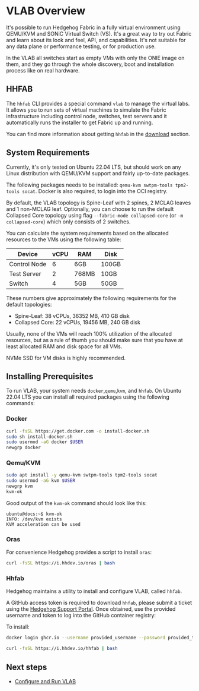 # VLAB Overview

It's possible to run Hedgehog Fabric in a fully virtual environment using QEMU/KVM and SONiC Virtual Switch (VS). It's
a great way to try out Fabric and learn about its look and feel, API, and capabilities. It's not suitable for any
data plane or performance testing, or for production use.

In the VLAB all switches start as empty VMs with only the ONIE image on them, and they go through the whole discovery,
boot and installation process like on real hardware.

## HHFAB

The `hhfab` CLI provides a special command `vlab` to manage the virtual labs. It allows you to run sets of virtual
machines to simulate the Fabric infrastructure including control node, switches, test servers and it automatically runs
the installer to get Fabric up and running.

You can find more information about getting `hhfab` in the [download](../getting-started/download.md) section.

## System Requirements

Currently, it's only tested on Ubuntu 22.04 LTS, but should work on any Linux distribution with QEMU/KVM support and fairly
up-to-date packages.

The following packages needs to be installed: `qemu-kvm swtpm-tools tpm2-tools socat`. Docker is also required, to login
into the OCI registry.

By default, the VLAB topology is Spine-Leaf with 2 spines, 2 MCLAG leaves and 1 non-MCLAG leaf. Optionally, you can
choose to run the default Collapsed Core topology using flag `--fabric-mode collapsed-core` (or `-m collapsed-core`)
which only consists of 2 switches.

You can calculate the system requirements based on the allocated resources to the VMs using the following table:

| Device | vCPU | RAM | Disk |
| --- | --- | --- | --- |
| Control Node | 6 | 6GB | 100GB |
| Test Server | 2 | 768MB | 10GB |
| Switch | 4 | 5GB | 50GB |

These numbers give approximately the following requirements for the default topologies:

* Spine-Leaf: 38 vCPUs, 36352 MB, 410 GB disk
* Collapsed Core: 22 vCPUs, 19456 MB, 240 GB disk

Usually, none of the VMs will reach 100% utilization of the allocated resources, but as a rule of thumb you should make
sure that you have at least allocated RAM and disk space for all VMs.

NVMe SSD for VM disks is highly recommended.

## Installing Prerequisites

To run VLAB, your system needs `docker`,`qemu`,`kvm`, and `hhfab`. On Ubuntu 22.04 LTS you can install all required packages using the following commands:

### Docker

```bash
curl -fsSL https://get.docker.com -o install-docker.sh
sudo sh install-docker.sh
sudo usermod -aG docker $USER
newgrp docker
```

### Qemu/KVM
```bash
sudo apt install -y qemu-kvm swtpm-tools tpm2-tools socat
sudo usermod -aG kvm $USER
newgrp kvm
kvm-ok
```

Good output of the `kvm-ok` command should look like this:

```console
ubuntu@docs:~$ kvm-ok
INFO: /dev/kvm exists
KVM acceleration can be used
```

### Oras

For convenience Hedgehog provides a script to install `oras`:

```bash
curl -fsSL https://i.hhdev.io/oras | bash
```

### Hhfab

Hedgehog maintains a utility to install and configure VLAB, called `hhfab`.

A GitHub access token is required to download `hhfab`, please submit a ticket using the [Hedgehog Support Portal](https://support.githedgehog.com/). Once obtained, use the provided username and token to log into the GitHub container registry:

To install:
```bash
docker login ghcr.io --username provided_username --password provided_token
```

```bash
curl -fsSL https://i.hhdev.io/hhfab | bash
```

## Next steps

* [Configure and Run VLAB](./running.md)
